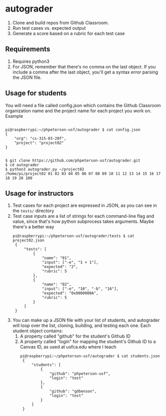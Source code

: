 # autograder
1. Clone and build repos from Github Classroom. 
2. Run test cases vs. expected output
3. Generate a score based on a rubric for each test case

## Requirements
1. Requires python3
1. For JSON, remember that there's no comma on the last object. If you include a 
comma after the last object, you'll get a syntax error parsing the JSON file.

## Usage for students
You will need a file called config.json which contains the Github Classroom organization
name and the project name for each project you work on. Example
<pre><code>
pi@raspberrypi:~/phpeterson-usf/autograder $ cat config.json
{
    "org": "cs-315-03-20f",
    "project": "project02"
}
</code></pre>
<pre><code>
$ git clone https://github.com/phpeterson-usf/autograder.git
$ cd autograder
$ python3 autograder.py ~/project02
/home/pi/project02 01 02 03 04 05 06 07 08 09 10 11 12 13 14 15 16 17 18 19 20 100
</code></pre>

## Usage for instructors
1. Test cases for each project are expressed in JSON, as you can see in the `tests/` directory
1. Test case inputs are a list of strings for each command-line flag and value, since
that's how python subprocess takes arguments. Maybe there's a better way
    <pre><code>pi@raspberrypi:~/phpeterson-usf/autograder/tests $ cat project02.json
    {
        "tests": [
            {
                "name": "01",
                "input": ["-e", "1 + 1"],
                "expected": "2",
                "rubric": 5
            },
            {
                "name": "02",
                "input": ["-e", "10", "-b", "16"],
                "expected": "0x0000000A",
                "rubric": 5
            }
        ]
    }</code></pre>
1. You can make up a JSON file with your list of students, and autograder will loop
over the list, cloning, building, and testing each one. Each student object contains:
    1. A property called "github" for the student's Github ID
    2. A property called "login" for mapping the student's Github ID to a Canvas ID, 
    as used at usfca.edu where I teach
        <pre><code>pi@raspberrypi:~/phpeterson-usf/autograder $ cat students.json
        {
            "students": [
                {
                    "github": "phpeterson-usf",
                    "login": "test"
                },
                {
                    "github": "gdbenson",
                    "login": "test"
                }
            ]
        }</code></pre>
